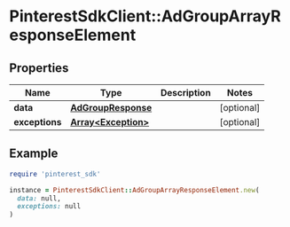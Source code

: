 # PinterestSdkClient::AdGroupArrayResponseElement

## Properties

| Name | Type | Description | Notes |
| ---- | ---- | ----------- | ----- |
| **data** | [**AdGroupResponse**](AdGroupResponse.md) |  | [optional] |
| **exceptions** | [**Array&lt;Exception&gt;**](Exception.md) |  | [optional] |

## Example

```ruby
require 'pinterest_sdk'

instance = PinterestSdkClient::AdGroupArrayResponseElement.new(
  data: null,
  exceptions: null
)
```

